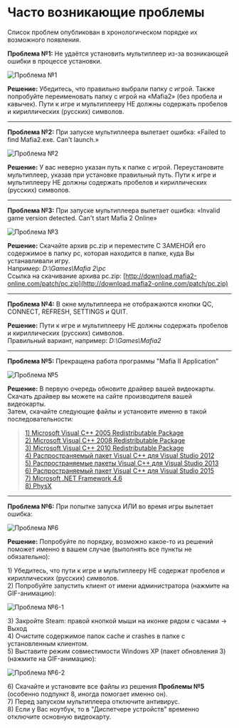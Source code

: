 # Часто возникающие проблемы

Список проблем опубликован в хронологическом порядке их возможного появления.

**Проблема №1:** Не удаётся установить мультиплеер из-за возникающей ошибки в процессе установки.

![Проблема №1](https://s4.wampi.ru/2017/06/24/trouble1.png)

**Решение:** Убедитесь, что правильно выбрали папку с игрой. Также попробуйте переименовать папку с игрой на «Mafia2» \(без пробела и кавычек\). Пути к игре и мультиплееру НЕ должны содержать пробелов и кириллических \(русских\) символов.

---

**Проблема №2:** При запуске мультиплеера вылетает ошибка: «Failed to find Mafia2.exe. Can't launch.»

![Проблема №2](https://s4.wampi.ru/2017/06/24/trouble2.png)

**Решение:** У вас неверно указан путь к папке с игрой. Переустановите мультиплеер, указав при установке правильный путь. Пути к игре и мультиплееру НЕ должны содержать пробелов и кириллических \(русских\) символов.

---

**Проблема №3:** При запуске мультиплеера вылетает ошибка: «Invalid game version detected. Can't start Mafia 2 Online»

![Проблема №3](https://s4.wampi.ru/2017/06/24/trouble3.jpg)

**Решение:** Скачайте архив pc.zip и переместите С ЗАМЕНОЙ его содержимое в папку pc, которая находится в папке, куда Вы устанавливали игру.  
Например: _D:\Games\Mafia 2\pc_  
Ссылка на скачивание архива pc.zip: [http://download.mafia2-online.com/patch/pc.zip](http://download.mafia2-online.com/patch/pc.zip)

---

**Проблема №4:** В окне мультиплеера не отображаются кнопки QC, CONNECT, REFRESH, SETTINGS и QUIT.

**Решение:** Пути к игре и мультиплееру НЕ должны содержать пробелов и кириллических \(русских\) символов.   
 Правильный вариант, например: _D:\Games\Mafia2_

---

**Проблема №5:** Прекращена работа программы "Mafia II Application"

![Проблема №5](https://s4.wampi.ru/2017/06/24/trouble5.png)

**Решение:** В первую очередь обновите драйвер вашей видеокарты. Скачать драйвер вы можете на сайте производителя вашей видеокарты.  
Затем, скачайте следующие файлы и установите именно в такой последовательности:

> [1\) Microsoft Visual C++ 2005 Redistributable Package ](https://www.microsoft.com/en-us/download/details.aspx?id=3387)  
> [2\) Microsoft Visual C++ 2008 Redistributable Package](https://www.microsoft.com/ru-ru/download/details.aspx?id=29)  
> [3\) Microsoft Visual C++ 2010 Redistributable Package](https://www.microsoft.com/ru-ru/download/details.aspx?id=5555)  
> [4\) Распространяемый пакет Visual C++ для Visual Studio 2012](https://www.microsoft.com/ru-ru/download/details.aspx?id=30679)  
> [5\) Распространяемые пакеты Visual C++ для Visual Studio 2013](https://www.microsoft.com/ru-RU/download/details.aspx?id=40784)  
> [6\) Распространяемый пакет Visual C++ для Visual Studio 2015 ](https://www.microsoft.com/ru-ru/download/details.aspx?id=48145)  
> [7\) Microsoft .NET Framework 4.6](https://www.microsoft.com/ru-ru/download/details.aspx?id=48130)  
> [8\) PhysX](http://www.nvidia.ru/object/physx-9.16.0318-driver-ru.html)

---

**Проблема №6:** При попытке запуска ИЛИ во время игры вылетает ошибка:

![Проблема №6](https://s4.wampi.ru/2017/06/24/trouble6.jpg)

**Решение:** Попробуйте по порядку, возможно какое-то из решений поможет именно в вашем случае \(выполнять все пункты не обязательно\):

1\) Убедитесь, что пути к игре и мультиплееру НЕ содержат пробелов и кириллических \(русских\) символов.  
2\) Попробуйте запустить клиент от имени администратора \(нажмите на GIF-анимацию\):

![Проблема №6-1](https://s4.wampi.ru/2017/06/24/trouble6-1.gif)

3\) Закройте Steam: правой кнопкой мыши на иконке рядом с часами -&gt; Выход  
4\) Очистите содержимое папок cache и crashes в папке с установленным клиентом.  
5\) Выставите режим совместимости Windows XP \(пакет обновления 3\) \(нажмите на GIF-анимацию\):

![Проблема №6-2](https://s4.wampi.ru/2017/06/24/trouble6-2.gif)

6\) Скачайте и установите все файлы из решения **Проблемы №5** \(особенно подпункт 8, иногда помогает именно он\).  
7\) Перед запуском мультиплеера отключите антивирус.  
8\) Если у Вас ноутбук, то в "Диспетчере устройств" временно отключите основную видеокарту.
